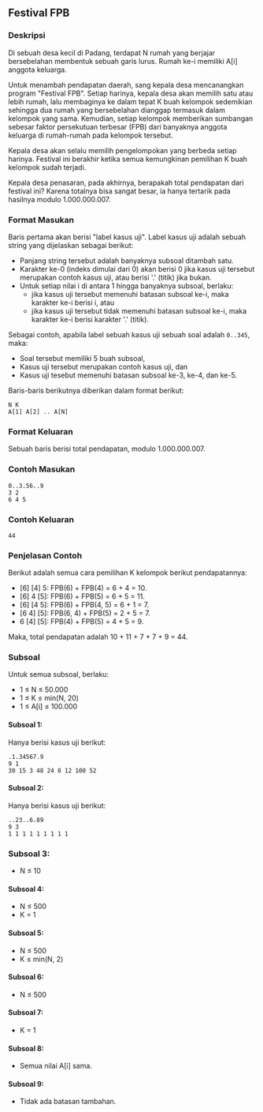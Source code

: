 ## Festival FPB

### Deskripsi

Di sebuah desa kecil di Padang, terdapat N rumah yang berjajar bersebelahan membentuk sebuah garis lurus. Rumah ke-i memiliki A[i] anggota keluarga.

Untuk menambah pendapatan daerah, sang kepala desa mencanangkan program "Festival FPB". Setiap harinya, kepala desa akan memilih satu atau lebih rumah, lalu membaginya ke dalam tepat K buah kelompok sedemikian sehingga dua rumah yang bersebelahan dianggap termasuk dalam kelompok yang sama. Kemudian, setiap kelompok memberikan sumbangan sebesar faktor persekutuan terbesar (FPB) dari banyaknya anggota keluarga di rumah-rumah pada kelompok tersebut.

Kepala desa akan selalu memilih pengelompokan yang berbeda setiap harinya. Festival ini berakhir ketika semua kemungkinan pemilihan K buah kelompok sudah terjadi.

Kepala desa penasaran, pada akhirnya, berapakah total pendapatan dari festival ini? Karena totalnya bisa sangat besar, ia hanya tertarik pada hasilnya modulo 1.000.000.007.

### Format Masukan

Baris pertama akan berisi "label kasus uji". Label kasus uji adalah sebuah string yang dijelaskan sebagai berikut:

- Panjang string tersebut adalah banyaknya subsoal ditambah satu.
- Karakter ke-0 (indeks dimulai dari 0) akan berisi 0 jika kasus uji tersebut merupakan contoh kasus uji, atau berisi '.' (titik) jika bukan.
- Untuk setiap nilai i di antara 1 hingga banyaknya subsoal, berlaku:
  - jika kasus uji tersebut memenuhi batasan subsoal ke-i, maka karakter ke-i berisi i, atau
  - jika kasus uji tersebut tidak memenuhi batasan subsoal ke-i, maka karakter ke-i berisi karakter '.' (titik).

Sebagai contoh, apabila label sebuah kasus uji sebuah soal adalah `0..345`, maka:

- Soal tersebut memiliki 5 buah subsoal,
- Kasus uji tersebut merupakan contoh kasus uji, dan
- Kasus uji tesebut memenuhi batasan subsoal ke-3, ke-4, dan ke-5.

Baris-baris berikutnya diberikan dalam format berikut:

    N K
    A[1] A[2] .. A[N]

### Format Keluaran

Sebuah baris berisi total pendapatan, modulo 1.000.000.007.

### Contoh Masukan

    0..3.56..9
    3 2
    6 4 5

### Contoh Keluaran

    44

### Penjelasan Contoh

Berikut adalah semua cara pemilihan K kelompok berikut pendapatannya:

- [6] [4] 5: FPB(6) + FPB(4) = 6 + 4 = 10.
- [6] 4 [5]: FPB(6) + FPB(5) = 6 + 5 = 11.
- [6] [4 5]: FPB(6) + FPB(4, 5) = 6 + 1 = 7.
- [6 4] [5]: FPB(6, 4) + FPB(5) = 2 + 5 = 7.
- 6 [4] [5]: FPB(4) + FPB(5) = 4 + 5 = 9.

Maka, total pendapatan adalah 10 + 11 + 7 + 7 + 9 = 44.

### Subsoal

Untuk semua subsoal, berlaku:

- 1 ≤ N ≤ 50.000
- 1 ≤ K ≤ min(N, 20)
- 1 ≤ A[i] ≤ 100.000

#### Subsoal 1:

Hanya berisi kasus uji berikut:

    .1.34567.9
    9 1
    30 15 3 48 24 8 12 100 52


#### Subsoal 2:

Hanya berisi kasus uji berikut:

    ..23..6.89
    9 3
    1 1 1 1 1 1 1 1 1

### Subsoal 3:

- N ≤ 10

#### Subsoal 4:

- N ≤ 500
- K = 1

#### Subsoal 5:

- N ≤ 500
- K ≤ min(N, 2)

#### Subsoal 6:

- N ≤ 500

#### Subsoal 7:

- K = 1

#### Subsoal 8:

- Semua nilai A[i] sama.

#### Subsoal 9:

- Tidak ada batasan tambahan.

